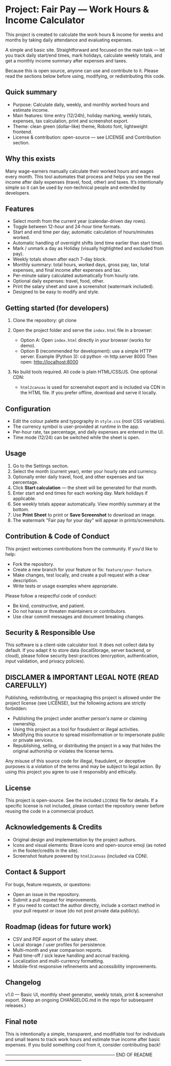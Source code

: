 # Project: Fair Pay — Work Hours & Income Calculator

This project is created to calculate the work hours & income for weeks and months
by taking daily attendance and evaluating expenses.

A simple and basic site. Straightforward and focused on the main task — let you
track daily start/end times, mark holidays, calculate weekly totals, and get a
monthly income summary after expenses and taxes.

Because this is open source, anyone can use and contribute to it. Please read
the sections below before using, modifying, or redistributing this code.

## Quick summary

* Purpose: Calculate daily, weekly, and monthly worked hours and estimate income.
* Main features: time entry (12/24h), holiday marking, weekly totals, expenses,
  tax calculation, print and screenshot export.
* Theme: clean green (dollar-like) theme, Roboto font, lightweight frontend.
* License & contribution: open-source — see LICENSE and Contribution section.

## Why this exists

Many wage-earners manually calculate their worked hours and wages every month.
This tool automates that process and helps you see the real income after daily
expenses (travel, food, other) and taxes. It’s intentionally simple so it can be
used by non-technical people and extended by developers.

## Features

* Select month from the current year (calendar-driven day rows).
* Toggle between 12-hour and 24-hour time formats.
* Start and end time per day; automatic calculation of hours/minutes worked.
* Automatic handling of overnight shifts (end time earlier than start time).
* Mark / unmark a day as Holiday (visually highlighted and excluded from pay).
* Weekly totals shown after each 7-day block.
* Monthly summary: total hours, worked days, gross pay, tax, total expenses,
  and final income after expenses and tax.
* Per-minute salary calculated automatically from hourly rate.
* Optional daily expenses: travel, food, other.
* Print the salary sheet and save a screenshot (watermark included).
* Designed to be easy to modify and style.

## Getting started (for developers)

1. Clone the repository:
   git clone <your-repo-url>

2. Open the project folder and serve the `index.html` file in a browser:

   * Option A: Open `index.html` directly in your browser (works for demo).
   * Option B (recommended for development): use a simple HTTP server.
     Example (Python 3):
     cd <project-folder>
     python -m http.server 8000
     Then open: [http://localhost:8000](http://localhost:8000)

3. No build tools required. All code is plain HTML/CSS/JS. One optional CDN:

   * `html2canvas` is used for screenshot export and is included via CDN in the
     HTML file. If you prefer offline, download and serve it locally.

## Configuration

* Edit the colour palette and typography in `style.css` (root CSS variables).
* The currency symbol is user-provided at runtime in the app.
* Per-hour rate, tax percentage, and daily expenses are entered in the UI.
* Time mode (12/24) can be switched while the sheet is open.

## Usage

1. Go to the Settings section.
2. Select the month (current year), enter your hourly rate and currency.
3. Optionally enter daily travel, food, and other expenses and tax percentage.
4. Click **Start calculation** — the sheet will be generated for that month.
5. Enter start and end times for each working day. Mark holidays if applicable.
6. See weekly totals appear automatically. View monthly summary at the bottom.
7. Use **Print Sheet** to print or **Save Screenshot** to download an image.
8. The watermark "Fair pay for your day" will appear in prints/screenshots.

## Contribution & Code of Conduct

This project welcomes contributions from the community. If you'd like to help:

* Fork the repository.
* Create a new branch for your feature or fix: `feature/your-feature`.
* Make changes, test locally, and create a pull request with a clear description.
* Write tests or usage examples where appropriate.

Please follow a respectful code of conduct:

* Be kind, constructive, and patient.
* Do not harass or threaten maintainers or contributors.
* Use clear commit messages and document breaking changes.

## Security & Responsible Use

This software is a client-side calculator tool. It does not collect data by
default. If you adapt it to store data (localStorage, server backend, or cloud),
please follow security best-practices (encryption, authentication, input
validation, and privacy policies).

## DISCLAMER & IMPORTANT LEGAL NOTE (READ CAREFULLY)

Publishing, redistributing, or repackaging this project is allowed under the
project license (see LICENSE), but the following actions are strictly forbidden:

* Publishing the project under another person's name or claiming ownership.
* Using this project as a tool for fraudulent or illegal activities.
* Modifying this source to spread misinformation or to impersonate public or
  private services.
* Republishing, selling, or distributing the project in a way that hides the
  original authorship or violates the license terms.

Any misuse of this source code for illegal, fraudulent, or deceptive purposes
is a violation of the terms and may be subject to legal action. By using this
project you agree to use it responsibly and ethically.

## License

This project is open-source. See the included `LICENSE` file for details. If a
specific license is not included, please contact the repository owner before
reusing the code in a commercial product.

## Acknowledgements & Credits

* Original design and implementation by the project authors.
* Icons and visual elements: Brave icons and open-source emoji (as noted in the
  footer/credits in the site).
* Screenshot feature powered by `html2canvas` (included via CDN).

## Contact & Support

For bugs, feature requests, or questions:

* Open an issue in the repository.
* Submit a pull request for improvements.
* If you need to contact the author directly, include a contact method in your
  pull request or issue (do not post private data publicly).

## Roadmap (ideas for future work)

* CSV and PDF export of the salary sheet.
* Local storage / user profiles for persistence.
* Multi-month and year comparison reports.
* Paid time-off / sick leave handling and accrual tracking.
* Localization and multi-currency formatting.
* Mobile-first responsive refinements and accessibility improvements.

## Changelog

v1.0 — Basic UI, monthly sheet generator, weekly totals, print & screenshot export.
(Keep an ongoing CHANGELOG.md in the repo for subsequent releases.)

## Final note

This is intentionally a simple, transparent, and modifiable tool for individuals
and small teams to track work hours and estimate true income after basic
expenses. If you build something cool from it, consider contributing back!

–––––––––––––––––––––––––––––––––––––––––––––––––
END OF README
––––––––––––––––––––––––––––––––––

